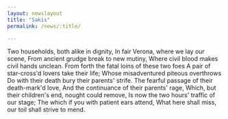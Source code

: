```yaml
---
layout: newslayout
title: "Sakis"
permalink: /news/:title/

---
```


Two households, both alike in dignity,
In fair Verona, where we lay our scene,
From ancient grudge break to new mutiny,
Where civil blood makes civil hands unclean.
From forth the fatal loins of these two foes
A pair of star-cross'd lovers take their life;
Whose misadventured piteous overthrows
Do with their death bury their parents' strife.
The fearful passage of their death-mark'd love,
And the continuance of their parents' rage,
Which, but their children's end, nought could remove,
Is now the two hours' traffic of our stage;
The which if you with patient ears attend,
What here shall miss, our toil shall strive to mend.
